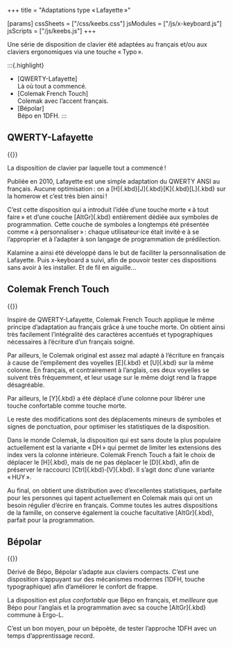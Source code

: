 +++
title = "Adaptations type « Lafayette »"

[params]
cssSheets = ["/css/keebs.css"]
jsModules = ["/js/x-keyboard.js"]
jsScripts = ["/js/keebs.js"]
+++

Une série de disposition de clavier été adaptées au français et/ou aux claviers
ergonomiques via une touche « Typo ».

:::{.highlight}
- [QWERTY-Lafayette]
  <br/>Là où tout a commencé.
- [Colemak French Touch]
  <br/>Colemak avec l’accent français.
- [Bépolar]
  <br/>Bépo en 1DFH.
:::

QWERTY-Lafayette
--------------------------------------------------------------------------------

{{<x-keyboard name="QWERTY-Lafayette" layout="lafayette"
              href="https://qwerty-lafayette.org">}}

La disposition de clavier par laquelle tout a commencé !

Publiée en 2010, Lafayette est une simple adaptation du QWERTY ANSI au français.
Aucune optimisation : on a [H]{.kbd}[J]{.kbd}[K]{.kbd}[L]{.kbd} sur la homerow
et c’est très bien ainsi !

C’est cette disposition qui a introduit l’idée d’une touche morte « à tout
faire » et d’une couche [AltGr]{.kbd} entièrement dédiée aux symboles de
programmation. Cette couche de symboles a longtemps été présentée comme « à
personnaliser » : chaque utilisateur·ice était invité·e à se l’approprier et à
l’adapter à son langage de programmation de prédilection.

Kalamine a ainsi été développé dans le but de faciliter la personnalisation de
Lafayette. Puis x-keyboard a suivi, afin de pouvoir tester ces dispositions sans
avoir à les installer. Et de fil en aiguille…


Colemak French Touch
--------------------------------------------------------------------------------

{{<x-keyboard name="Colemak French Touch" layout="colemak-french-touch"
              href="https://github.com/cedricr/colemak-french-touch">}}

Inspiré de QWERTY-Lafayette, Colemak French Touch applique le même principe
d’adaptation au français grâce à une touche morte. On obtient ainsi très
facilement l’intégralité des caractères accentués et typographiques nécessaires
à l’écriture d’un français soigné.

Par ailleurs, le Colemak original est assez mal adapté à l’écriture en français
à cause de l’empilement des voyelles [E]{.kbd} et [U]{.kbd} sur la même colonne.
En français, et contrairement à l’anglais, ces deux voyelles se suivent très
fréquemment, et leur usage sur le même doigt rend la frappe désagréable.

Par ailleurs, le [Y]{.kbd} a été déplacé d’une colonne pour libérer une touche
confortable comme touche morte.

Le reste des modifications sont des déplacements mineurs de symboles et signes
de ponctuation, pour optimiser les statistiques de la disposition.

Dans le monde Colemak, la disposition qui est sans doute la plus populaire
actuellement est la variante « DH » qui permet de limiter les
extensions des index vers la colonne intérieure. Colemak French Touch a fait le
choix de déplacer le [H]{.kbd}, mais de ne pas déplacer le [D]{.kbd}, afin de
préserver le raccourci [Ctrl]{.kbd}‑[V]{.kbd}. Il s’agit donc d’une variante
« HUY ».

Au final, on obtient une distribution avec d’excellentes statistiques, parfaite
pour les personnes qui tapent actuellement en Colemak mais qui ont un besoin
régulier d’écrire en français. Comme toutes les autres dispositions de la
famille, on conserve également la couche facultative [AltGr]{.kbd}, parfait pour
la programmation.


Bépolar
--------------------------------------------------------------------------------

{{<x-keyboard name="Bépolar" layout="bepolar"
              href="https://github.com/Ced-C/Bepolar">}}

Dérivé de Bépo, Bépolar s’adapte aux claviers compacts. C’est une disposition
s’appuyant sur des mécanismes modernes (1DFH, touche typographique) afin
d’améliorer le confort de frappe.

La disposition est _plus confortable_ que Bépo en français, et _meilleure_ que
Bépo pour l’anglais et la programmation avec sa couche [AltGr]{.kbd} commune à
Ergo-L.

C’est un bon moyen, pour un bépoète, de tester l’approche 1DFH avec un temps
d’apprentissage record.
